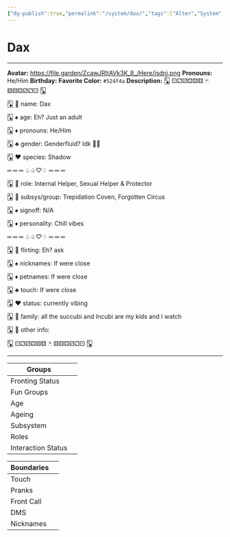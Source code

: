 ```yaml
---
{"dg-publish":true,"permalink":"/system/dax/","tags":["Alter","System"]}
---
```



# Dax
---
**Avatar:** https://file.garden/ZcawJRItAVk3K_8_/Here/jsdnj.png
**Pronouns:** He/Him
**Birthday:** 
**Favorite Color:** `#524f4a`
**Description:** 🂭 ⚀⚁⚂⚃⚄⚅ 🃏 ⚅⚄⚃⚂⚁⚀ 🂭



🂡 🎲 name: Dax

🂡 ♠️ age: Eh? Just an adult

🂡 ♦️ pronouns: He/Him

🂡 ♣️ gender: Genderfluid? Idk 🤷‍♂️

🂡 ♥️ species: Shadow



═ ═ ═ ♤♧♡♢ ═ ═ ═



🂡 🎰 role: Internal Helper, Sexual Helper & Protector

🂡 🎲 subsys/group: Trepidation Coven, Forgotten Circus

🂡 ♠️ signoff: N/A

🂡 ♦️ personality: Chill vibes



═ ═ ═ ♤♧♡♢ ═ ═ ═



🂡 🎲 flirting: Eh? ask

🂡 ♠️ nicknames:  If were close

🂡 ♦️ petnames:  If were close

🂡 ♣️ touch: If were close

🂡 ♥️ status: currently vibing

🂡 🎰 family: all the succubi and Incubi are my kids and I watch

🂡 🎲 other info:



🂭 ⚀⚁⚂⚃⚄⚅ 🃏 ⚅⚄⚃⚂⚁⚀ 🂭


---

| Groups             |     |
| ------------------ | --- |
| Fronting Status    |     |
| Fun Groups         |     |
| Age                |     |
| Ageing             |     |
| Subsystem          |     |
| Roles              |     |
| Interaction Status |     |

| Boundaries |     |
| ---------- | --- |
| Touch      |     |
| Pranks     |     |
| Front Call |     |
| DMS        |     |
| Nicknames  |     |
